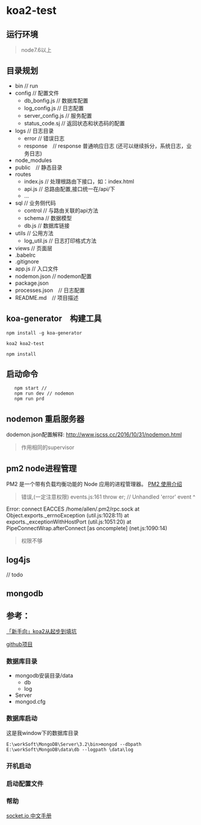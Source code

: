 # koa2-test

## 运行环境
> node7.6以上

## 目录规划

* bin // run
* config // 配置文件
    * db_bonfig.js // 数据库配置
    * log_config.js // 日志配置
    * server_config.js // 服务配置
    * status_code.sj // 返回状态和状态码的配置
* logs // 日志目录
    * error // 错误日志
    * response　// response 普通响应日志 (还可以继续拆分，系统日志，业务日志)
* node_modules
* public　// 静态目录
* routes
    * index.js // 处理根路由下接口，如：index.html
    * api.js // 总路由配置,接口统一在/api/下
    * ...
* sql // 业务侧代码
    * control // 与路由关联的api方法
    * schema // 数据模型
    * db.js // 数据库链接
* utils // 公用方法
    * log_util.js // 日志打印格式方法
* views // 页面层
* .babelrc
* .gitignore
* app.js // 入口文件
* nodemon.json // nodemon配置
* package.json
* processes.json　// 日志配置
* README.md　// 项目描述

## koa-generator　构建工具

`npm install -g koa-generator`

`koa2 koa2-test`

`npm install`

## 启动命令
```
   npm start //
   npm run dev // nodemon
   npm run prd
```

## nodemon 重启服务器
dodemon.json配置解释: http://www.jscss.cc/2016/10/31/nodemon.html
> 作用相同的supervisor

## pm2 node进程管理
PM2 是一个带有负载均衡功能的 Node 应用的进程管理器。
[PM2  使用介绍](https://segmentfault.com/a/1190000002539204)
> 错误,(一定注意权限)
>events.js:161
       throw er; // Unhandled 'error' event
       ^

 Error: connect EACCES /home/allen/.pm2/rpc.sock
     at Object.exports._errnoException (util.js:1028:11)
     at exports._exceptionWithHostPort (util.js:1051:20)
     at PipeConnectWrap.afterConnect [as oncomplete] (net.js:1090:14)
> 权限不够

## log4js
// todo


## mongodb

## 参考：
[「新手向」koa2从起步到填坑](http://www.jianshu.com/p/6b816c609669)

[github项目](https://github.com/guo-yu/koa-guide)

### 数据库目录

* mongodb安装目录/data
    * db
    * log
* Server
* mongod.cfg

### 数据库启动

这是我window下的数据库目录
```shell
E:\workSoft\MongoDB\Server\3.2\bin>mongod --dbpath E:\workSoft\MongoDB\data\db --logpath \data\log
```

### 开机启动

### 启动配置文件

### 帮助

[socket.io 中文手册](https://www.cnblogs.com/lxxhome/p/5980615.html)